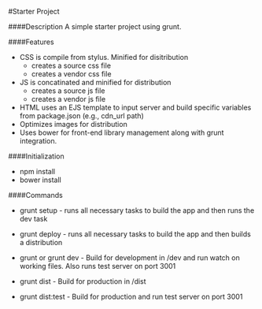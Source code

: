 #Starter Project

####Description
A simple starter project using grunt.

####Features
* CSS is compile from stylus. Minified for disitribution
    * creates a source css file
    * creates a vendor css file
* JS is concatinated and minified for distribution
    * creates a source js file
    * creates a vendor js file
* HTML uses an EJS template to input server and build specific variables from package.json (e.g., cdn_url path)
* Optimizes images for distribution
* Uses bower for front-end library management along with grunt integration.




####Initialization
* npm install
* bower install


####Commands

* grunt setup - runs all necessary tasks to build the app and then runs the dev task
* grunt deploy - runs all necessary tasks to build the app and then builds a distribution

* grunt or grunt dev - Build for development in /dev and run watch on working files. Also runs test server on port 3001
* grunt dist - Build for production in /dist
* grunt dist:test - Build for production and run test server on port 3001
